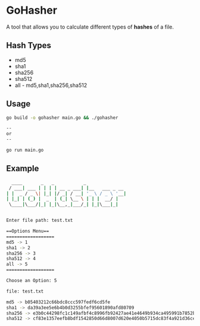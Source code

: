 # GoHasher

A tool that allows you to calculate different types of **hashes** of a file.

## Hash Types

* md5
* sha1
* sha256
* sha512
* all - md5,sha1,sha256,sha512

## Usage

```bash
go build -o gohasher main.go && ./gohasher

--
or 
--

go run main.go
```

## Example

```bash
  ____       _   _           _               
 / ___| ___ | | | | __ _ ___| |__   ___ _ __ 
| |  _ / _ \| |_| |/ _| / __| '_ \ / _ \ '__|
| |_| | (_) |  _  | (_| \__ \ | | |  __/ |   
 \____|\___/|_| |_|\__,_|___/_| |_|\___|_|   


Enter file path: test.txt

==Options Menu==
==================
md5 -> 1
sha1 -> 2
sha256 -> 3
sha512 -> 4
all -> 5
==================

Choose an Option: 5

file: test.txt

md5 -> b05403212c66bdc8ccc597fedf6cd5fe
sha1 -> da39a3ee5e6b4b0d3255bfef95601890afd80709
sha256 -> e3b0c44298fc1c149afbf4c8996fb92427ae41e4649b934ca495991b7852b855
sha512 -> cf83e1357eefb8bdf1542850d66d8007d620e4050b5715dc83f4a921d36ce9ce47d0d13c5d85f2b0ff8318d2877eec2f63b931bd47417a81a538327af927da3e
```
